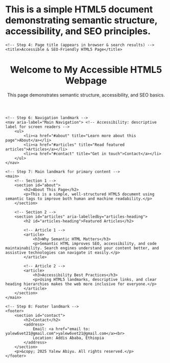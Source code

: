 

# This is a simple HTML5 document demonstrating semantic structure, accessibility, and SEO principles.

<!DOCTYPE html> <!-- Step 1: Declare HTML5 document type -->
<html lang="en"> <!-- Step 2: Set language for accessibility and SEO -->
    
<head>
    <!-- Step 3: Metadata for SEO & accessibility -->
    <meta charset="UTF-8"> <!-- Character encoding -->
    <meta name="viewport" content="width=device-width, initial-scale=1.0"> <!-- Mobile-friendly -->
    <meta name="description" content="A beginner-friendly, accessible HTML5 webpage demonstrating semantic structure and SEO principles."> <!-- SEO meta description -->
    <meta name="author" content="Yalew Abiyu"> <!-- Optional author info -->

    <!-- Step 4: Page title (appears in browser & search results) -->
    <title>Accessible & SEO-Friendly HTML5 Page</title>
</head>

<body>
    <!-- Step 5: Header landmark for page intro -->
    <header>
        <h1>Welcome to My Accessible HTML5 Webpage</h1> <!-- Main heading for SEO -->
        <p>This page demonstrates semantic structure, accessibility, and SEO basics.</p>
    </header>

    <!-- Step 6: Navigation landmark -->
    <nav aria-label="Main Navigation"> <!-- Accessibility: descriptive label for screen readers -->
        <ul>
            <li><a href="#about" title="Learn more about this page">About</a></li>
            <li><a href="#articles" title="Read featured articles">Articles</a></li>
            <li><a href="#contact" title="Get in touch">Contact</a></li>
        </ul>
    </nav>

    <!-- Step 7: Main landmark for primary content -->
    <main>
        <!-- Section 1 -->
        <section id="about">
            <h2>About This Page</h2>
            <p>This is a simple, well-structured HTML5 document using semantic tags to improve both human and machine readability.</p>
        </section>

        <!-- Section 2 -->
        <section id="articles" aria-labelledby="articles-heading">
            <h2 id="articles-heading">Featured Articles</h2>
            
            <!-- Article 1 -->
            <article>
                <h3>Why Semantic HTML Matters</h3>
                <p>Semantic HTML improves SEO, accessibility, and code maintainability. Search engines understand your content better, and assistive technologies can navigate it easily.</p>
            </article>

            <!-- Article 2 -->
            <article>
                <h3>Accessibility Best Practices</h3>
                <p>Using HTML5 landmarks, descriptive links, and clear heading hierarchies makes the web more inclusive for everyone.</p>
            </article>
        </section>
    </main>

    <!-- Step 8: Footer landmark -->
    <footer>
        <section id="contact">
            <h2>Contact</h2>
            <address>
                Email: <a href="email to: yalew6vet21@gmail.com">yalew6vet21@gmail.com</a><br>
                Location: Addis Ababa, Ethiopia
            </address>
        </section>
        <p>&copy; 2025 Yalew Abiyu. All rights reserved.</p>
    </footer>
</body>
</html>
